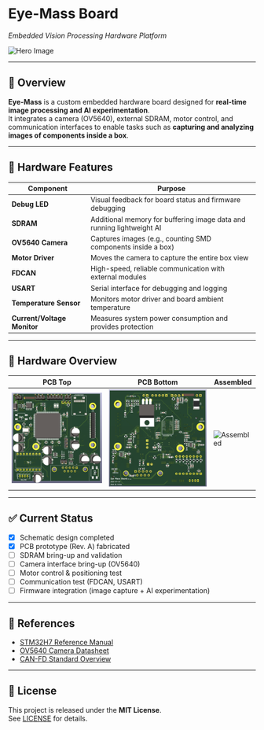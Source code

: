 # Eye-Mass Board  
*Embedded Vision Processing Hardware Platform*

![Hero Image](docs/images/assembled.jpg)

---

## 🔎 Overview
**Eye-Mass** is a custom embedded hardware board designed for **real-time image processing and AI experimentation**.  
It integrates a camera (OV5640), external SDRAM, motor control, and communication interfaces to enable tasks such as **capturing and analyzing images of components inside a box**.

---

## 🔧 Hardware Features

| Component               | Purpose                                                                 |
|-------------------------|-------------------------------------------------------------------------|
| **Debug LED**           | Visual feedback for board status and firmware debugging                 |
| **SDRAM**               | Additional memory for buffering image data and running lightweight AI   |
| **OV5640 Camera**       | Captures images (e.g., counting SMD components inside a box)            |
| **Motor Driver**        | Moves the camera to capture the entire box view                         |
| **FDCAN**               | High-speed, reliable communication with external modules                |
| **USART**               | Serial interface for debugging and logging                              |
| **Temperature Sensor**  | Monitors motor driver and board ambient temperature                     |
| **Current/Voltage Monitor** | Measures system power consumption and provides protection           |

---

## 📸 Hardware Overview
| PCB Top | PCB Bottom | Assembled |
|---------|------------|-----------|
| ![Top](docs/images/eye-mass-F.png) | ![Bottom](docs/images/eye-mass-B.png) | ![Assembled](docs/images/assembled.jpg) |

---

## ✅ Current Status
- [x] Schematic design completed
- [x] PCB prototype (Rev. A) fabricated
- [ ] SDRAM bring-up and validation
- [ ] Camera interface bring-up (OV5640)
- [ ] Motor control & positioning test
- [ ] Communication test (FDCAN, USART)
- [ ] Firmware integration (image capture + AI experimentation)

---

## 📑 References
- [STM32H7 Reference Manual](https://www.st.com/resource/en/reference_manual/dm00314099.pdf)  
- [OV5640 Camera Datasheet](https://www.arducam.com/downloads/datasheet/OV5640DS.pdf)  
- [CAN-FD Standard Overview](https://www.nxp.com/docs/en/application-note/AN5415.pdf)

---

## 📜 License
This project is released under the **MIT License**.  
See [LICENSE](LICENSE) for details.
